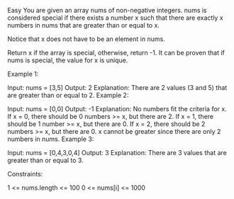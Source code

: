 Easy
You are given an array nums of non-negative integers. nums is considered special if there exists a number x such that there are exactly x numbers in nums that are greater than or equal to x.

Notice that x does not have to be an element in nums.

Return x if the array is special, otherwise, return -1. It can be proven that if nums is special, the value for x is unique.

 

Example 1:

Input: nums = [3,5]
Output: 2
Explanation: There are 2 values (3 and 5) that are greater than or equal to 2.
Example 2:

Input: nums = [0,0]
Output: -1
Explanation: No numbers fit the criteria for x.
If x = 0, there should be 0 numbers >= x, but there are 2.
If x = 1, there should be 1 number >= x, but there are 0.
If x = 2, there should be 2 numbers >= x, but there are 0.
x cannot be greater since there are only 2 numbers in nums.
Example 3:

Input: nums = [0,4,3,0,4]
Output: 3
Explanation: There are 3 values that are greater than or equal to 3.
 

Constraints:

1 <= nums.length <= 100
0 <= nums[i] <= 1000